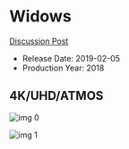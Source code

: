 # Widows

[Discussion Post](https://www.avsforum.com/threads/bass-eq-for-filtered-movies.2995212/post-57504168)

* Release Date: 2019-02-05
* Production Year: 2018

## 4K/UHD/ATMOS

![img 0](https://i.imgur.com/uNyWZxH.jpg)

![img 1](https://i.imgur.com/jXS6UE4.png)

